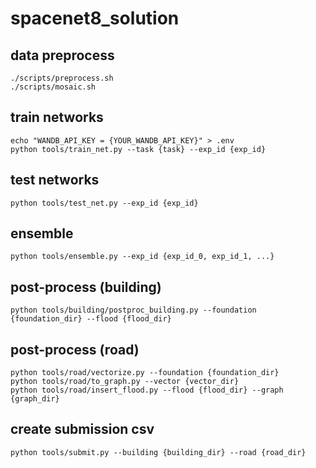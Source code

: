 # spacenet8_solution

## data preprocess

```
./scripts/preprocess.sh
./scripts/mosaic.sh
```

## train networks

```
echo "WANDB_API_KEY = {YOUR_WANDB_API_KEY}" > .env
python tools/train_net.py --task {task} --exp_id {exp_id}
```

## test networks

```
python tools/test_net.py --exp_id {exp_id}
```

## ensemble

```
python tools/ensemble.py --exp_id {exp_id_0, exp_id_1, ...}
```

## post-process (building)

```
python tools/building/postproc_building.py --foundation {foundation_dir} --flood {flood_dir}
```

## post-process (road)

```
python tools/road/vectorize.py --foundation {foundation_dir}
python tools/road/to_graph.py --vector {vector_dir}
python tools/road/insert_flood.py --flood {flood_dir} --graph {graph_dir}
```

## create submission csv

```
python tools/submit.py --building {building_dir} --road {road_dir}
```
